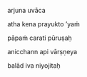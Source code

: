 arjuna uvāca

atha kena prayukto ’yaṁ

pāpaṁ carati pūruṣaḥ

anicchann api vārṣṇeya

balād iva niyojitaḥ